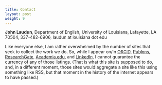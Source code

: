 ```yaml
---
title: Contact
layout: post
weight: 9
---
```


**John Laudun**, Department of English, University of Louisiana, Lafayette, LA 70504, 337-482-6906, laudun at louisiana dot edu

Like everyone else, I am rather overwhelmed by the number of sites that seek to collect the work we do. So, while I appear on/in [ORCID][], [Publons][],  [ResearchGate][], [Academia.edu][], and [LinkedIn][], I cannot guarantee the currency of any of those listings. (That is what this site is supposed to do, and, in a different moment, those sites would aggregate a site like this using something like RSS, but that moment in the history of the internet appears to have passed.)

[Publons]: https://publons.com/researcher/1741597/john-laudun/
[ORCID]: https://orcid.org/0000-0002-7555-7562
[ResearchGate]: https://www.researchgate.net/profile/John-Laudun
[Academia.edu]: https://louisiana.academia.edu/JohnLaudun
[LinkedIn]: https://www.linkedin.com/in/johnlaudun/